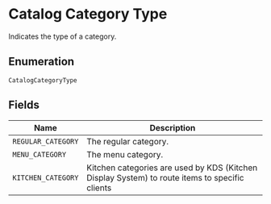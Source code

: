 <!-- Optimized: 2025-10-06 -->
<!-- RPM: 1.6.2.1.1.6.2.1_catalog-category-type_20251006 -->
<!-- Session: E2E RPM DNA Application -->
<!-- AOM: RND (Reggie & Dro) -->
<!-- COI: TECHNOLOGY -->
<!-- RPM: HIGH -->
<!-- ACTION: BUILD -->

# Catalog Category Type

Indicates the type of a category.

## Enumeration

`CatalogCategoryType`

## Fields

| Name | Description |
|  --- | --- |
| `REGULAR_CATEGORY` | The regular category. |
| `MENU_CATEGORY` | The menu category. |
| `KITCHEN_CATEGORY` | Kitchen categories are used by KDS (Kitchen Display System) to route items to specific clients |
